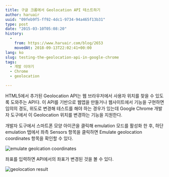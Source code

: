 ```yaml
---
title: 구글 크롬에서 Geolocation API 테스트하기
author: haruair
uuid: "09feb9f5-ff92-4dc1-9734-94a465f13b31"
type: post
date: "2015-03-10T05:08:20"
history:
  - 
    from: https://www.haruair.com/blog/2653
    movedAt: 2018-09-13T22:02:41+00:00
lang: ko
slug: testing-the-geolocation-api-in-google-chrome
tags:
  - 개발 이야기
  - Chrome
  - geolocation

---
```

HTML5에서 추가된 Geolocation API는 웹 브라우저에서 사용자 위치를 찾을 수 있도록 도와주는 API다. 이 API를 기반으로 웹앱을 만들거나 웹사이트에서 기능을 구현하면 임의의 경도, 위도로 변경해 테스트를 해야 하는 경우가 있는데 Google Chrome 개발자 도구에서 이 Geolocation 위치를 변경하는 기능을 지원한다.

개발자 도구에서 스마트폰 모양 아이콘을 클릭해 emulation 모드를 활성화 한 후, 하단 emulation 탭에서 좌측 Sensors 항목을 클릭하면 Emulate geolocation coordinates 항목을 확인할 수 있다.

<img src="https://live.staticflickr.com/8678/16584287368_cd7866943e_o.png?w=660&#038;ssl=1" alt="emulate geolcation coordinates" class="aligncenter" />

좌표를 입력하면 API에서의 좌표가 변경된 것을 볼 수 있다.

<img src="https://live.staticflickr.com/8599/16584457060_7c70645024_o.png?w=660&#038;ssl=1" alt="geolocation result" class="aligncenter" />

